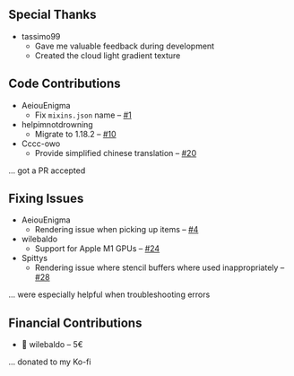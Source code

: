 ## Special Thanks

- tassimo99
   - Gave me valuable feedback during development
   - Created the cloud light gradient texture

## Code Contributions

 - AeiouEnigma
   - Fix `mixins.json` name – [#1](https://github.com/Qendolin/better-clouds/pull/1)
 - helpimnotdrowning
   - Migrate to 1.18.2 – [#10](https://github.com/Qendolin/better-clouds/pull/10)
 - Cccc-owo
   - Provide simplified chinese translation – [#20](https://github.com/Qendolin/better-clouds/pull/20)

... got a PR accepted
 
## Fixing Issues

 - AeiouEnigma
   - Rendering issue when picking up items – [#4](https://github.com/Qendolin/better-clouds/issues/4)
 - wilebaldo
   - Support for Apple M1 GPUs – [#24](https://github.com/Qendolin/better-clouds/issues/24)
 - Spittys
   - Rendering issue where stencil buffers where used inappropriately – [#28](https://github.com/Qendolin/better-clouds/issues/28)

... were especially helpful when troubleshooting errors

## Financial Contributions
    
 - 👑 wilebaldo – 5€

... donated to my Ko-fi